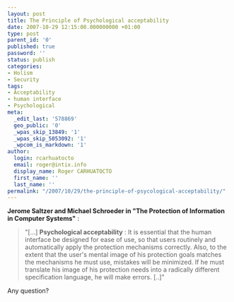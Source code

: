 ```yaml
---
layout: post
title: The Principle of Psychological acceptability
date: 2007-10-29 12:15:00.000000000 +01:00
type: post
parent_id: '0'
published: true
password: ''
status: publish
categories:
- Holism
- Security
tags:
- Acceptability
- human interface
- Psychological
meta:
  _edit_last: '578869'
  geo_public: '0'
  _wpas_skip_13849: '1'
  _wpas_skip_5053092: '1'
  _wpcom_is_markdown: '1'
author:
  login: rcarhuatocto
  email: roger@intix.info
  display_name: Roger CARHUATOCTO
  first_name: ''
  last_name: ''
permalink: "/2007/10/29/the-principle-of-psycological-acceptability/"
---
```

**Jerome Saltzer and Michael Schroeder in "The Protection of Information in Computer Systems"** :

  
> "[...] **Psychological acceptability** : It is essential that the human interface be designed for ease of use, so that users routinely and automatically apply the protection mechanisms correctly. Also, to the extent that the user's mental image of his protection goals matches the mechanisms he must use, mistakes will be minimized. If he must translate his image of his protection needs into a radically different specification language, he will make errors. [..]"

  
Any question?

  

